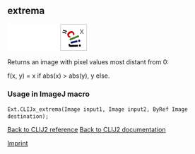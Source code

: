 ## extrema
<img src="images/mini_empty_logo.png"/><img src="images/mini_empty_logo.png"/><img src="images/mini_clijx_logo.png"/>

Returns an image with pixel values most distant from 0: 

f(x, y) = x if abs(x) > abs(y), y else.

### Usage in ImageJ macro
```
Ext.CLIJx_extrema(Image input1, Image input2, ByRef Image destination);
```


[Back to CLIJ2 reference](https://clij.github.io/clij2-docs/reference)
[Back to CLIJ2 documentation](https://clij.github.io/clij2-docs)

[Imprint](https://clij.github.io/imprint)
